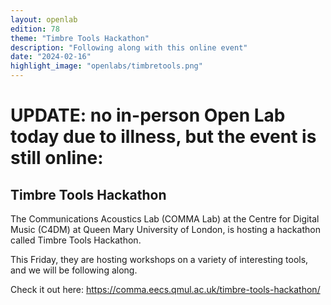 ```yaml
---
layout: openlab
edition: 78
theme: "Timbre Tools Hackathon"
description: "Following along with this online event"
date: "2024-02-16"
highlight_image: "openlabs/timbretools.png"
---
```


<script>
    import CaptionedImage from "../../components/Images/CaptionedImage.svelte"
</script>

<CaptionedImage
    src="openlabs/timbretools.png"
    alt="Timbre Tools Hackathon logo" 
    caption="Timbre Tools Hackathon logo"/>

# UPDATE: no in-person Open Lab today due to illness, but the event is still online:

## Timbre Tools Hackathon

The Communications Acoustics Lab (COMMA Lab) at the Centre for Digital Music (C4DM) at Queen Mary University of London, is hosting a hackathon called Timbre Tools Hackathon.

This Friday, they are hosting workshops on a variety of interesting tools, and we will be following along.

Check it out here: https://comma.eecs.qmul.ac.uk/timbre-tools-hackathon/
